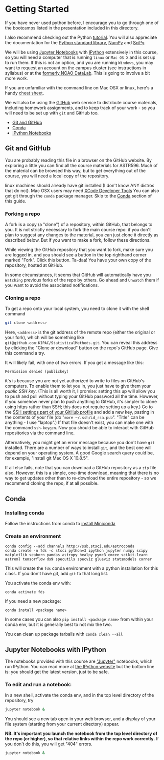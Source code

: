 # <a name="top"></a>Getting Started

If you have never used python before, I encourage you to go through one of the bootcamps listed in the presentation included in this directory.

I also recommend checking out the Python [tutorial](https://docs.python.org/3/tutorial/index.html). You will also appreciate the documentation for the [Python standard library](https://docs.python.org/3/library/index.html), [NumPy](https://docs.scipy.org/doc/numpy/reference/) and [SciPy](https://docs.scipy.org/doc/scipy/reference/).

We will be using [Jupyter Notebooks](https://jupyter.org/) with
[IPython](http://ipython.org/) extensively in this course, so you will need a
computer that is running `linux` or `Mac OS X` and is set up to run them. If
this is not an option, and you are running `Windows`, you may want to request
an account on the campus cluster (see instructions in syllabus) or at the
[formerly NOAO DataLab](https://datalab.noao.edu/). This is going to involve a
bit more work.

If you are unfamiliar with the command line on Mac OSX or linux, here's a handy [cheat sheet](http://cheatsheetworld.com/programming/unix-linux-cheat-sheet/).

We will also be using the [GitHub](https://github.com) web service to
distribute course materials, including homework assignments, and to
keep track of your work - so you will need to be set up with `git` and
GitHub too.

* [Git and GitHub](#github)
* [Conda](#conda)
* [IPython Notebooks](#ipynb)

## <a name="github"></a>Git and GitHub

You are probably reading this file in a browser on the GitHub website.  By
exploring a little you can find all the course materials for ASTR596. Much of
the material can be browsed this way, but to get everything out of the course,
you will need a local copy of the repository.

linux machines should already have git installed (I don't know ANY distros that do not).
Mac OSX users may need [XCode Developer Tools](https://apps.apple.com/us/app/xcode/id497799835?mt=12)
You can also get git through the `conda` package manager. Skip to the [Conda](#conda) section of this guide.


### Forking a repo

A fork is a copy (a "clone") of a repository, within GitHub, that belongs to you.
It is not strictly necessary to fork the main course repo: if you don't plan to
suggest any changes to the material, you can just clone it directly as
described below. But if you want to make a fork, follow these directions.

While viewing the GitHub repository that you want to fork, make sure you are
logged in, and you should see a button in the top righthand corner marked
"Fork".  Click this button.  Ta-daa!  You have your own copy of the repository,
hosted at GitHub.

In some circumstances, it seems that GitHub will automatically have you
`Watching` previous forks of the repo by others.  Go ahead and `Unwatch` them
if you want to avoid the associated notifications.

### Cloning a repo

To get a repo onto your local system, you need to clone it with the shell command
```bash
git clone <address>
```
Here, `<address>` is the git address of the remote repo (either the original or your fork), which will be something like `git@github.com:KIPAC/StatisticalMethods.git`. You can reveal this address by clicking the "Clone or download" button on the repo's GitHub page. Give this command a try.

It will likely fail, with one of two errors. If you get a message like this:
```
Permission denied (publickey)
```
it's is because you are not yet authorized to write to files on GitHub's computers. To enable them to let you in, you just have to give them your *public SSH key*. (This is all worth it, I promise: setting this up will allow you to push and pull without typing your GitHub password all the time. However, if you somehow never plan to push anything to GitHub, it's simpler to clone using https rather than SSH; this does not require setting up a key.) Go to the [SSH settings part of your GitHub profile](https://github.com/settings/ssh) and add a new key, pasting in the contents of your file (do "`more ~/.ssh/id_rsa.pub`". "Title" can be anything - I use "laptop".) If that file doesn't exist, you can make one with the command `ssh-keygen`. Now you should be able to interact with GitHub repositories via the command line.

Alternatively, you might get an error message because you don't have `git` installed. There are a number of ways to install `git`, and the best one will depend on your operating system. A good Google search query could be, for example, "install git Mac OS X 10.8.5".

If all else fails, note that you can download a GitHub repository as a `zip` file also.
However, this is a simple, one-time download, meaning that there is no way to get updates other than to re-download the entire repository - so we recommend cloning the repo, if at all possible.

## <a name="conda"></a>Conda

### Installing conda

Follow the instructions from conda to [install Miniconda](https://conda.io/projects/conda/en/latest/user-guide/install/index.html)


### Create an environment

```
conda config --add channels http://ssb.stsci.edu/astroconda
conda create -n fds -c stsci python=3 ipython jupyter numpy scipy matplotlib seaborn pandas astropy healpy pymc3 emcee scikit-learn astroml tensorflow ds9 specutils specviz glueviz statsmodels corner
```

This will create the `fds` conda environment with a python installation for this class. If you don't have git, add `git` to that long list.

You activate the conda env with:

```
conda activate fds
```

If you need a new package:

```
conda install <package name>
```

In some cases you can also `pip install <package name>` from within your conda
env, but it is generally best to not mix the two.


You can clean up package tarballs with `conda clean --all`


## <a name="ipynb"></a>Jupyter Notebooks with IPython

The notebooks provided with this course are
["Jupyter"](https://jupyter.org/) notebooks,  which run IPython. You can read more at [the IPython
website](http://ipython.org/) but the bottom line is: you should get the
latest version, just to be safe.

### To edit and run a notebook:

In a new shell, activate the conda env, and in the top level directory of the repository, try
```bash
jupyter notebook &
```
You should see a new tab open in your web browser, and a display of your file system (starting from your current directory) appear.

**NB. It's important you launch the notebook from the top level directory of the repo (or higher), so that relative links within the repo work correctly.** If you don't do this, you will get "404" errors.
```bash
jupyter notebook &
```
